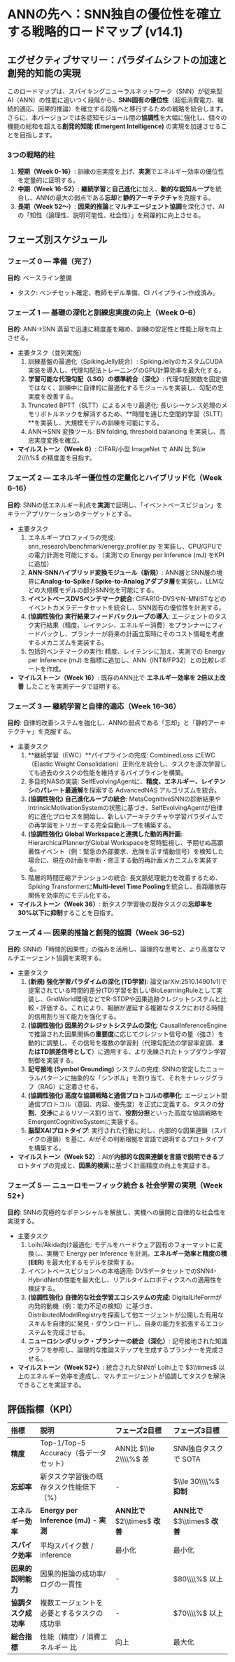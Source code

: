 # **ANNの先へ：SNN独自の優位性を確立する戦略的ロードマップ (v14.1)**

## **エグゼクティブサマリー：パラダイムシフトの加速と創発的知能の実現**

このロードマップは、スパイキングニューラルネットワーク（SNN）が従来型AI（ANN）の性能に追いつく段階から、**SNN固有の優位性**（超低消費電力、継続的適応、因果的推論）を確立する段階へと移行するための戦略を統合します。さらに、本バージョンでは各認知モジュール間の**協調性**を大幅に強化し、個々の機能の総和を超える**創発的知能 (Emergent Intelligence)** の実現を加速させることを目指します。

### **3つの戦略的柱**

1. **短期（Week 0-16）**: 訓練の忠実度を上げ、**実測**でエネルギー効率の優位性を定量的に証明する。  
2. **中期（Week 16-52）**: **継続学習**と**自己進化**に加え、**動的な認知ループ**を統合し、ANNの最大の弱点である**忘却**と**静的アーキテクチャ**を克服する。  
3. **長期（Week 52〜）**: **因果的推論**と**マルチエージェント協調**を深化させ、AIの「知性（論理性、説明可能性、社会性）」を飛躍的に向上させる。

## **フェーズ別スケジュール**

### **フェーズ 0 — 準備（完了）**

**目的**: ベースライン整備

* タスク: ベンチセット確定、教師モデル準備、CI パイプライン作成済み。

### **フェーズ 1 — 基礎の深化と訓練忠実度の向上（Week 0–6）**

**目的**: ANN→SNN 蒸留で迅速に精度差を縮め、訓練の安定性と性能上限を向上させる。

* 主要タスク（並列実施）  
  1. 訓練基盤の最適化（SpikingJelly統合）: SpikingJellyのカスタムCUDA実装を導入し、代理勾配法トレーニングのGPU計算効率を最大化する。  
  2. **学習可能な代理勾配（LSG）の標準統合（深化）**: 代理勾配関数を固定値ではなく、訓練中に自律的に最適化するモジュールを実装し、勾配の忠実度を改善する。  
  3. Truncated BPTT（SLTT）によるメモリ最適化: 長いシーケンス処理のメモリボトルネックを解消するため、\*\*時間を通じた空間的学習（SLTT）\*\*を実装し、大規模モデルの訓練を可能にする。  
  4. ANN→SNN 変換ツール: BN folding, threshold balancing を実装し、高忠実度変換を確立。  
* **マイルストーン（Week 6）**: CIFAR/小型 ImageNet で ANN 比 $\\le 2\\\\%$ の精度差を目指す。

### **フェーズ 2 — エネルギー優位性の定量化とハイブリッド化（Week 6–16）**

**目的**: SNNの低エネルギー利点を**実測**で証明し、「イベントベースビジョン」をキラーアプリケーションのターゲットとする。

* 主要タスク  
  1. エネルギープロファイラの完成: snn\_research/benchmark/energy\_profiler.py を実装し、CPU/GPUでの電力計測を可能にする。（実測での Energy per Inference (mJ) をKPIに追加）  
  2. **ANN-SNNハイブリッド変換モジュール（新規）**: ANN層とSNN層の境界に**Analog-to-Spike / Spike-to-Analogアダプタ層**を実装し、LLMなどの大規模モデルの部分SNN化を可能にする。  
  3. **イベントベースDVSベンチマーク統合**: CIFAR10-DVSやN-MNISTなどのイベントカメラデータセットを統合し、SNN固有の優位性を計測する。  
  4. **(協調性強化) 実行結果フィードバックループの導入**: エージェントのタスク実行結果（精度、レイテンシ、エネルギー消費）をプランナーにフィードバックし、プランナーが将来の計画立案時にそのコスト情報を考慮するメカニズムを実装する。  
  5. 包括的ベンチマークの実行: 精度、レイテンシに加え、実測での Energy per Inference (mJ) を指標に追加し、ANN（INT8/FP32）との比較レポートを作成。  
* **マイルストーン（Week 16）**: 既存のANN比で **エネルギー効率を 2倍以上改善** したことを実測データで証明する。

### **フェーズ 3 — 継続学習と自律的適応（Week 16–36）**

**目的**: 自律的改善システムを強化し、ANNの弱点である「忘却」と「静的アーキテクチャ」を克服する。

* 主要タスク  
  1. \*\*継続学習（EWC）\*\*パイプラインの完成: CombinedLoss にEWC（Elastic Weight Consolidation）正則化を統合し、タスクを逐次学習しても過去のタスクの性能を維持するパイプラインを構築。  
  2. 多目的NASの実装: SelfEvolvingAgentに、**精度、エネルギー、レイテンシ**の**パレート最適解**を探索する AdvancedNAS アルゴリズムを統合。  
  3. **(協調性強化) 自己進化ループの統合**: MetaCognitiveSNNの診断結果やIntrinsicMotivationSystemの状態に基づき、SelfEvolvingAgentが自律的に進化プロセスを開始し、新しいアーキテクチャや学習パラダイムでの再学習をトリガーする完全自動ループを構築する。  
  4. **(協調性強化) Global Workspaceと連携した動的再計画**: HierarchicalPlannerがGlobal Workspaceを常時監視し、予期せぬ高顕著性イベント（例：緊急の外部要求、危険を示す情動信号）を検知した場合に、現在の計画を中断・修正する動的再計画メカニズムを実装する。  
  5. 階層的時間圧縮アテンションの統合: 長文脈処理能力を改善するため、Spiking Transformerに**Multi-level Time Pooling**を統合し、長距離依存関係を効率的にモデル化する。  
* **マイルストーン（Week 36）**: 新タスク学習後の既存タスクの**忘却率を 30%以下に抑制**することを目指す。

### **フェーズ 4 — 因果的推論と創発的協調（Week 36–52）**

**目的**: SNNの「時間的因果性」の強みを活用し、論理的な思考と、より高度なマルチエージェント協調を実現する。

* 主要タスク  
  1. **(新規) 強化学習パラダイムの深化 (TD学習)**: 論文(arXiv:2510.14901v1)で提案されている時間的差分(TD)学習を新しいBioLearningRuleとして実装し、GridWorld環境などでR-STDPや因果追跡クレジットシステムと比較・評価する。これにより、報酬が遅延する複雑なタスクにおける時間的信用割り当て能力を強化する。  
  2. **(協調性強化) 因果的クレジットシステムの深化**: CausalInferenceEngineで推論された因果関係の**重要度**に応じてクレジット信号の量（強さ）を動的に調整し、その信号を複数の学習則（代理勾配法の学習率変調、**またはTD誤差信号として**）に適用する、より洗練されたトップダウン学習制御を実装する。  
  3. **記号接地 (Symbol Grounding)** システムの完成: SNNの安定したニューラルパターンに抽象的な「シンボル」を割り当て、それをナレッジグラフ（RAG）に定着させる。  
  4. **(協調性強化) 高度な協調戦略と通信プロトコルの標準化**: エージェント間通信プロトコル（意図、内容、優先度）を正式に定義する。タスクの**分割**、**交渉**によるリソース割り当て、**役割分担**といった高度な協調戦略をEmergentCognitiveSystemに実装する。  
  5. **脳型XAIプロトタイプ**: 実行された行動に対し、内部的な因果連鎖（スパイクの連鎖）を基に、AIがその判断根拠を言語で説明するプロトタイプを構築する。  
* **マイルストーン（Week 52）**: AIが**内部的な因果連鎖を言語で説明できる**プロトタイプの完成と、**因果的検索**に基づく計画精度の向上を実証する。

### **フェーズ 5 — ニューロモーフィック統合 & 社会学習の実現（Week 52+）**

**目的**: SNNの究極的なポテンシャルを解放し、実機への展開と自律的な社会性を実現する。

* 主要タスク  
  1. Loihi/Akida向け最適化: モデルをハードウェア固有のフォーマットに変換し、実機で Energy per Inference を計測。**エネルギー効率と精度の積 (EER)** を最大化するモデルを探索する。  
  2. イベントベースビジョンへの本格適用: DVSデータセットでのSNN4-HybridNetの性能を最大化し、リアルタイムロボティクスへの適用性を検証する。  
  3. **(協調性強化) 自律的な社会学習エコシステムの完成**: DigitalLifeFormが内発的動機（例：能力不足の検知）に基づき、DistributedModelRegistryを探索して他エージェントが公開した有用なスキルを自律的に発見・ダウンロードし、自身の能力を拡張するエコシステムを完成させる。  
  4. **ニューロシンボリック・プランナーの統合（深化）**: 記号接地された知識グラフを参照し、論理的な推論ステップを生成するプランナーを完成させる。  
* **マイルストーン（Week 52+）**: 統合されたSNNが Loihi上で $3\\times$ 以上のエネルギー効率を達成し、マルチエージェントが協調してタスクを解決できることを実証する。

## **評価指標（KPI）**

| 指標 | 説明 | フェーズ2目標 | フェーズ3目標 |
| :---- | :---- | :---- | :---- |
| **精度** | Top-1/Top-5 Accuracy（各データセット） | ANN比 $\\le 2\\\\%$ 差 | SNN独自タスクで SOTA |
| **忘却率** | 新タスク学習後の既存タスク性能低下（%） | \- | $\\le 30\\\\%$ **抑制** |
| **エネルギー効率** | **Energy per Inference (mJ) \- 実測** | **ANN比で** $2\\times$ **改善** | **ANN比で** $3\\times$ **改善** |
| **スパイク効率** | 平均スパイク数 / inference | 最小化 | 最小化 |
| **因果的説明能力** | 因果的推論の成功率/ログの一貫性 | \- | $80\\\\%$ 以上 |
| **協調タスク成功率** | 複数エージェントを必要とするタスクの成功率 | \- | $70\\\\%$ 以上 |
| **総合指標** | 性能（精度）/ 消費エネルギー 比 | 向上 | 最大化 |

